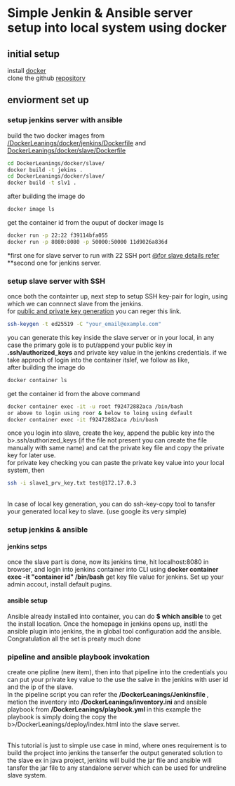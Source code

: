 # Simple Jenkin & Ansible server setup into local system using docker
## initial setup
install [docker](https://docs.docker.com/engine/install/) <br>
clone the github [repository](https://github.com/Siddhartha-chaki/DockerLeanings.git)

## enviorment set up
### setup jenkins server with ansible
build the two docker images from [/DockerLeanings/docker/jenkins/Dockerfile]()
and [DockerLeanings/docker/slave/Dockerfile]()
```bash
cd DockerLeanings/docker/slave/
docker build -t jekins .
cd DockerLeanings/docker/slave/
docker build -t slv1 .
```
after building the image do 
```bash
docker image ls
```
get the container id from the ouput of docker image ls 
```bash
docker run -p 22:22 f39114bfa055 
docker run -p 8080:8080 -p 50000:50000 11d9026a836d
```
*first one for slave server to run with 22 SSH port [@for slave details refer ](https://dev.to/s1ntaxe770r/how-to-setup-ssh-within-a-docker-container-i5i)<br>
**second one for jenkins server.

### setup slave server with SSH
once both the containter up, next step to setup SSH key-pair for login, using which we can connnect slave from the jenkins.<br>
for [public and private key generation](https://docs.github.com/en/enterprise-server@2.21/github/authenticating-to-github/connecting-to-github-with-ssh/generating-a-new-ssh-key-and-adding-it-to-the-ssh-agent) you can reger this link.  
```bash
ssh-keygen -t ed25519 -C "your_email@example.com"
```
you can generate this key inside the slave server or in your local, in any case the primary gole is to put/append your public key in <b>.ssh/authorized_keys</b> and private key value in the jenkins credentials.
if we take approch of login into the container itslef, we follow as like,<br>
after building the image do 
```bash
docker container ls
```
get the container id from the above command 
```bash
docker container exec -it -u root f92472882aca /bin/bash
or above to login using roor & below to loing using default
docker container exec -it f92472882aca /bin/bash
```
once you login into slave, create the key, append the public key into the b>.ssh/authorized_keys</b> (if the file not present you can create the file manually with same name) and cat the private key file and copy the private key for later use.<br>
for private key checking you can paste the private key value into your local system, then
```bash
ssh -i slave1_prv_key.txt test@172.17.0.3
```
<br>In case of local key generation, you can do ssh-key-copy tool to tansfer your generated local key to slave. (use google its very simple)

### setup jenkins & ansible 
#### jenkins setps
once the slave part is done, now its jenkins time, hit localhost:8080 in browser, and login into jenkins container into CLI using <b>docker container exec -it "container id" /bin/bash</b> get key file value for jenkins. Set up your admin accout, install default pugins.
#### ansible setup
 Ansible already installed into container, you can do <b>$ which ansible</b> to get the install location. Once the homepage in jenkins opens up, instll the ansible plugin into jenkins, the in global tool configuration add the ansible. <br> Congratulation all the set is preaty much done
### pipeline and ansible playbook invokation
  create one pipline (new item), then into that pipeline into the credentials you can put your private key value to the use the salve in the jenkins with user id and the ip of the slave.<br>
  In the pipeline script you can refer the <b>/DockerLeanings/Jenkinsfile </b>, metion the inventory into <b>/DockerLeanings/inventory.ini </b> and ansible playbook from <b>/DockerLeanings/playbook.yml </b>
  in this example the playbook is simply doing the copy the b>/DockerLeanings/deploy/index.html </b> into the slave server. 

  <br>This tutorial is just to simple use case in mind, where ones requirement is to build the project into jenkins the tanserfer the output generated solution to the slave ex in java project, jenkins will build the jar file and ansible will tansfer the jar file to any standalone server which can be used for undreline slave system.


